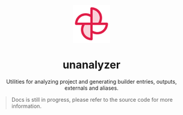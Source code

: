 <div align="center">

<img src="windmill.svg" width="100" height="100">

# unanalyzer

Utilities for analyzing project and generating builder entries, outputs, externals and aliases.

</div>

> Docs is still in progress, please refer to the source code for more information.
